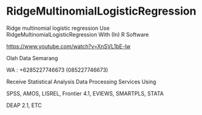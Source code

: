 # RidgeMultinomialLogisticRegression
Ridge multinomial logistic regression Use RidgeMultinomialLogisticRegression With (In) R Software

https://www.youtube.com/watch?v=XnSVL1bE-lw

Olah Data Semarang

WA : +6285227746673 (085227746673)

Receive Statistical Analysis Data Processing Services Using

SPSS, AMOS, LISREL, Frontier 4.1, EVIEWS, SMARTPLS, STATA

DEAP 2.1, ETC
